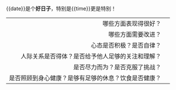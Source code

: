 {{date}}是个**好日子**，特别是{{time}}更是特别！

|	|	|
|-:	|:-	|
|哪些方面表现得很好？								|		|
|哪些方面需要改进？									|		|
|心态是否积极？是否自律？							|		|
|人际关系是否得体？是否给予他人足够的关注和理解？		|		|
|是否尽力而为？是否克服了挑战？						|		|
|是否照顾到身心健康？是够有足够的休息？饮食是否健康？	|		|

